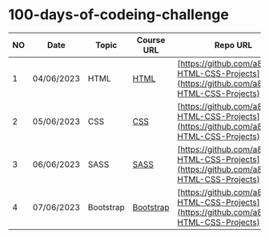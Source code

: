# 100-days-of-codeing-challenge

NO | Date | Topic | Course URL | Repo URL
|---|---|---|---|---|
| 1 | 04/06/2023 | HTML | [HTML](https://www.youtube.com/watch?v=kUMe1FH4CHE)  | [https://github.com/a8hok/5-HTML-CSS-Projects](https://github.com/a8hok/5-HTML-CSS-Projects) |
| 2 | 05/06/2023 | CSS | [CSS](https://www.youtube.com/watch?v=n4R2E7O-Ngo&t=2s)  | [https://github.com/a8hok/5-HTML-CSS-Projects](https://github.com/a8hok/5-HTML-CSS-Projects) |
| 3 | 06/06/2023 | SASS | [SASS](https://www.youtube.com/watch?v=jfMHA8SqUL4)  | [https://github.com/a8hok/5-HTML-CSS-Projects](https://github.com/a8hok/5-HTML-CSS-Projects) |
| 4 | 07/06/2023 | Bootstrap | [Bootstrap](https://www.youtube.com/watch?v=-qfEOE4vtxE)  | [https://github.com/a8hok/5-HTML-CSS-Projects](https://github.com/a8hok/5-HTML-CSS-Projects) |


